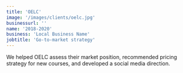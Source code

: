 ```yaml
---
title: 'OELC'
image: '/images/clients/oelc.jpg'
businessurl: ''
name: '2018-2020'
business: 'Local Business Name'
jobtitle: 'Go-to-market strategy'
---
```


We helped OELC assess their market position, recommended pricing strategy for new courses, and developed a social media direction.   

